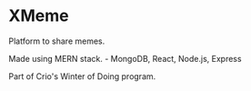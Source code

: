 # XMeme
Platform to share memes.

Made using MERN stack. - MongoDB, React, Node.js, Express

Part of Crio's Winter of Doing program.
